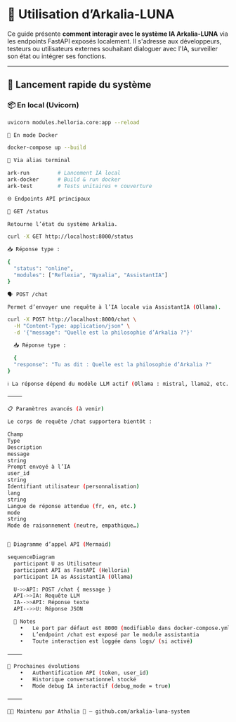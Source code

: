 # 🧠 Utilisation d’Arkalia-LUNA

Ce guide présente **comment interagir avec le système IA Arkalia-LUNA** via les endpoints FastAPI exposés localement. Il s'adresse aux développeurs, testeurs ou utilisateurs externes souhaitant dialoguer avec l'IA, surveiller son état ou intégrer ses fonctions.

---

## 🚀 Lancement rapide du système

### 📦 En local (Uvicorn)

```bash
uvicorn modules.helloria.core:app --reload

🐳 En mode Docker

docker-compose up --build

🧠 Via alias terminal

ark-run         # Lancement IA local
ark-docker      # Build & run docker
ark-test        # Tests unitaires + couverture

🌐 Endpoints API principaux

🔎 GET /status

Retourne l’état du système Arkalia.

curl -X GET http://localhost:8000/status

📥 Réponse type :

{
  "status": "online",
  "modules": ["Reflexia", "Nyxalia", "AssistantIA"]
}

🗣️ POST /chat

Permet d’envoyer une requête à l’IA locale via AssistantIA (Ollama).

curl -X POST http://localhost:8000/chat \
  -H "Content-Type: application/json" \
  -d '{"message": "Quelle est la philosophie d’Arkalia ?"}'

  📥 Réponse type :

  {
  "response": "Tu as dit : Quelle est la philosophie d’Arkalia ?"
}

ℹ️ La réponse dépend du modèle LLM actif (Ollama : mistral, llama2, etc.)

⸻

📋 Paramètres avancés (à venir)

Le corps de requête /chat supportera bientôt :

Champ
Type
Description
message
string
Prompt envoyé à l’IA
user_id
string
Identifiant utilisateur (personnalisation)
lang
string
Langue de réponse attendue (fr, en, etc.)
mode
string
Mode de raisonnement (neutre, empathique…)


🧠 Diagramme d’appel API (Mermaid)

sequenceDiagram
  participant U as Utilisateur
  participant API as FastAPI (Helloria)
  participant IA as AssistantIA (Ollama)

  U->>API: POST /chat { message }
  API->>IA: Requête LLM
  IA-->>API: Réponse texte
  API-->>U: Réponse JSON

  📎 Notes
	•	Le port par défaut est 8000 (modifiable dans docker-compose.yml)
	•	L’endpoint /chat est exposé par le module assistantia
	•	Toute interaction est loggée dans logs/ (si activé)

⸻

🧭 Prochaines évolutions
	•	Authentification API (token, user_id)
	•	Historique conversationnel stocké
	•	Mode debug IA interactif (debug_mode = true)

⸻

👩‍💻 Maintenu par Athalia 🌙 — github.com/arkalia-luna-system
